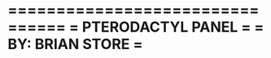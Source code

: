 ================================
=   PTERODACTYL PANEL          =
=    BY: BRIAN STORE           =
================================
